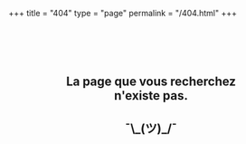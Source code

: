 +++
title = "404"
type = "page"
permalink = "/404.html"
+++

<div style="text-align: center; margin: 100px;">
  <h2>La page que vous recherchez n'existe pas.</h2>
  <h2>¯\_(ツ)_/¯</h2>
</div>
